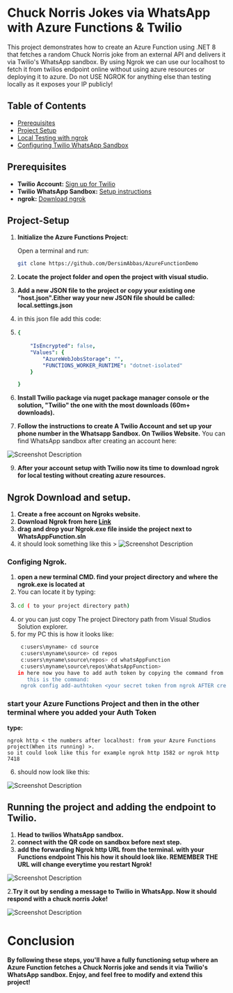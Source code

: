 # Chuck Norris Jokes via WhatsApp with Azure Functions & Twilio

This project demonstrates how to create an Azure Function using .NET 8 that fetches a random Chuck Norris joke from an external API and delivers it via Twilio's WhatsApp sandbox.
By using Ngrok we can use our localhost to fetch it from twilios endpoint online without using azure resources or deploying it to azure. Do not USE NGROK for anything else than testing locally as it exposes your IP publicly!
## Table of Contents
- [Prerequisites](##prerequisites)
- [Project Setup](#project-setup)
- [Local Testing with ngrok](#local-testing-with-ngrok)
- [Configuring Twilio WhatsApp Sandbox](#configuring-twilio-whatsapp-sandbox)


## Prerequisites

- **Twilio Account:** [Sign up for Twilio](https://www.twilio.com/try-twilio)
- **Twilio WhatsApp Sandbox:** [Setup instructions](https://console.twilio.com/us1/develop/sms/try-it-out/whatsapp-learn?frameUrl=%2Fconsole%2Fsms%2Fwhatsapp%2Flearn%3Fx-target-region%3Dus1)
- **ngrok:** [Download ngrok](https://ngrok.com/download)

## Project-Setup

1. **Initialize the Azure Functions Project:**

   Open a terminal and run:
   ```bash
   git clone https://github.com/DersimAbbas/AzureFunctionDemo

2. **Locate the project folder and open the project with visual studio.**
3. **Add a new JSON file to the project or copy your existing one "host.json".Either way your new JSON file should be called: local.settings.json**
4. in this json file add this code:
6. ```yaml
   {
         
       "IsEncrypted": false,
       "Values": {
           "AzureWebJobsStorage": "",
           "FUNCTIONS_WORKER_RUNTIME": "dotnet-isolated"
       }

   }
   

7. **Install Twilio package via nuget package manager console or the solution, "Twilio" the one with the most downloads (60m+ downloads).**
8. **Follow the instructions to create A Twilio Account and set up your phone number in the Whatsapp Sandbox. On Twilios Website.**
You can find WhatsApp sandbox after creating an account here:
<img src="https://i.gyazo.com/d3576a6736f2cb011653774f788509e2.png" alt="Screenshot Description">

9. **After your account setup with Twilio now its time to download ngrok for local testing without creating azure resources.**

## Ngrok Download and setup.
1. **Create a free account on Ngroks website.**
2. **Download Ngrok from here [Link](https://ngrok.com/downloads/windows?tab=download)**
3. **drag and drop your Ngrok.exe file inside the project next to WhatsAppFunction.sln**
4. it should look something like this > <img src="https://i.gyazo.com/e6e4da876cbeafcd3f533a7899525136.png" alt="Screenshot Description">

### Configing Ngrok.
1. **open a new terminal CMD. find your project directory and where the ngrok.exe is located at**
2. You can locate it by typing:
3. ```bash
   cd ( to your project directory path)
5. or you can just copy The project Directory path from Visual Studios Solution explorer.
6. for my PC this is how it looks like:
   ```bash
    c:users\myname> cd source
    c:users\myname\source> cd repos
    c:users\myname\source\repos> cd whatsAppFunction
    c:users\myname\source\repos\WhatsAppFunction>
   in here now you have to add auth token by copying the command from the download page assuming you've created an account on their website. Paste it in.
      this is the command:
    ngrok config add-authtoken <your secret token from ngrok AFTER creating an account>

### start your Azure Functions Project and then in  the other terminal where you added your Auth Token
  **type:**    
 
    ngrok http < the numbers after localhost: from your Azure Functions project(When its running) >.
    so it could look like this for example ngrok http 1582 or ngrok http 7418

6. should now look like this:
<img src="https://i.gyazo.com/90447f6e26262bf815ed4f3311fba3a8.png" alt="Screenshot Description">
      
## Running the project and adding the endpoint to Twilio.
1. **Head to twilios WhatsApp sandbox.**
2. **connect with the QR code on sandbox before next step.**
3. **add the forwarding Ngrok http URL from the terminal. with your Functions endpoint
This his how it should look like. REMEMBER THE URL will change everytime you restart Ngrok!**
<img src="https://i.gyazo.com/eaa6e72e7b6e413f538fc1902b19d3a7.png" alt="Screenshot Description">

2.**Try it out by sending a message to Twilio in WhatsApp. Now it should respond with a chuck norris Joke!**

<img src="https://i.gyazo.com/bc1303fce537affddc35c669bf85ef86.png" alt="Screenshot Description">

# Conclusion
**By following these steps, you'll have a fully functioning setup where an Azure Function fetches a Chuck Norris joke and sends it via Twilio's WhatsApp sandbox. Enjoy, and feel free to modify and extend this project!**
